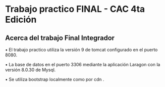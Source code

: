 
# Trabajo practico FINAL - CAC 4ta Edición

## Acerca del trabajo Final Integrador

• El trabajo practico utiliza la versión 9 de  tomcat configurado en el puerto 8080.

• La base de datos en el puerto 3306 mediante la aplicación Laragon con la versión 8.0.30 de Mysql.

• Se utiliza bootstrap localmente como por cdn .
